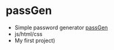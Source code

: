 # passGen

- Simple password generator [passGen](https://nztau.github.io/passGen/)
- js/html/css
- My first project)
